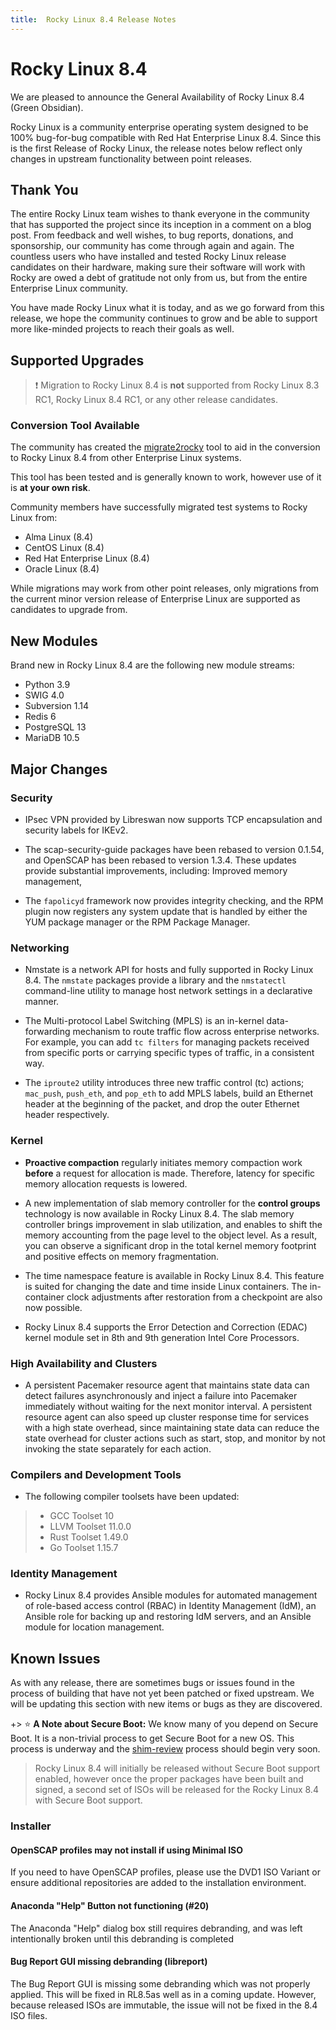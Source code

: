 ```yaml
---
title:  Rocky Linux 8.4 Release Notes
---
```


# Rocky Linux 8.4

We are pleased to announce the General Availability of Rocky Linux 8.4 (Green Obsidian).

Rocky Linux is a community enterprise operating system designed to be 100% bug-for-bug compatible with  Red Hat Enterprise Linux 8.4. Since this is the first Release of Rocky Linux, the release notes below reflect only changes in upstream functionality between point releases.

## Thank You

The entire Rocky Linux team wishes to thank everyone in the community that has supported the project since its inception in a comment on a blog post. From feedback and well wishes, to bug reports, donations, and sponsorship, our community has come through again and again. The countless users who have installed and tested Rocky Linux release candidates on their hardware, making sure their software will work with Rocky are owed a debt of gratitude not only from us, but from the entire Enterprise Linux community.

You have made Rocky Linux what it is today, and as we go forward from this release, we hope the community continues to grow and be able to support more like-minded projects to reach their goals as well.

## Supported Upgrades

> :exclamation: Migration to Rocky Linux 8.4 is **not** supported from Rocky Linux 8.3 RC1, Rocky Linux 8.4 RC1, or any other release candidates.

### Conversion Tool Available

The community has created the [migrate2rocky](https://github.com/rocky-linux/rocky-tools/tree/main/migrate2rocky) tool to aid in the conversion to Rocky Linux 8.4 from other Enterprise Linux systems.

This tool has been tested and is generally known to work, however use of it is **at your own risk**.

Community members have successfully migrated test systems to Rocky Linux from:

* Alma Linux (8.4)
* CentOS Linux (8.4)
* Red Hat Enterprise Linux (8.4)
* Oracle Linux (8.4)

While migrations may work from other point releases, only migrations from the current minor version release of Enterprise Linux are supported as candidates to upgrade from.

## New Modules

Brand new in Rocky Linux 8.4 are the following new module streams:

* Python 3.9
* SWIG 4.0
* Subversion 1.14
* Redis 6
* PostgreSQL 13
* MariaDB 10.5

## Major Changes

### Security

* IPsec VPN provided by Libreswan now supports TCP encapsulation and security labels for IKEv2.

* The scap-security-guide packages have been rebased to version 0.1.54, and OpenSCAP has been rebased to version 1.3.4. These updates provide substantial improvements, including: Improved memory management,

* The `fapolicyd` framework now provides integrity checking, and the RPM plugin now registers any system update that is handled by either the YUM package manager or the RPM Package Manager.

### Networking

* Nmstate is a network API for hosts and fully supported in Rocky Linux 8.4. The `nmstate` packages provide a library and the `nmstatectl` command-line utility to manage host network settings in a declarative manner.

* The Multi-protocol Label Switching (MPLS) is an in-kernel data-forwarding mechanism to route traffic flow across enterprise networks. For example, you can add `tc filters` for managing packets received from specific ports or carrying specific types of traffic, in a consistent way.

* The `iproute2` utility introduces three new traffic control (tc) actions; `mac_push`, `push_eth`, and `pop_eth` to add MPLS labels, build an Ethernet header at the beginning of the packet, and drop the outer Ethernet header respectively.

### Kernel

* **Proactive compaction** regularly initiates memory compaction work **before** a request for allocation is made. Therefore, latency for specific memory allocation requests is lowered.

* A new implementation of slab memory controller for the **control groups** technology is now available in Rocky Linux 8.4. The slab memory controller brings improvement in slab utilization, and enables to shift the memory accounting from the page level to the object level. As a result, you can observe a significant drop in the total kernel memory footprint and positive effects on memory fragmentation.

* The time namespace feature is available in Rocky Linux 8.4. This feature is suited for changing the date and time inside Linux containers. The in-container clock adjustments after restoration from a checkpoint are also now possible.

* Rocky Linux 8.4 supports the Error Detection and Correction (EDAC) kernel module set in 8th and 9th generation Intel Core Processors.

### High Availability and Clusters

* A persistent Pacemaker resource agent that maintains state data can detect failures asynchronously and inject a failure into Pacemaker immediately without waiting for the next monitor interval. A persistent resource agent can also speed up cluster response time for services with a high state overhead, since maintaining state data can reduce the state overhead for cluster actions such as start, stop, and monitor by not invoking the state separately for each action.

### Compilers and Development Tools

* The following compiler toolsets have been updated:

> * GCC Toolset 10
> * LLVM Toolset 11.0.0
> * Rust Toolset 1.49.0
> * Go Toolset 1.15.7

### Identity Management

* Rocky Linux 8.4 provides Ansible modules for automated management of role-based access control (RBAC) in Identity Management (IdM), an Ansible role for backing up and restoring IdM servers, and an Ansible module for location management.

## Known Issues

As with any release, there are sometimes bugs or issues found in the process of building that have not yet been patched or fixed upstream. We will be updating this section with new items or bugs as they are discovered.

+> :star: **A Note about Secure Boot:** We know many of you depend on Secure Boot. It is a non-trivial process to get Secure Boot for a new OS. This process is underway and the [shim-review](https://github.com/rhboot/shim-review) process should begin very soon.
> Rocky Linux 8.4 will initially be released without Secure Boot support enabled, however once the proper packages have been built and signed, a second set of ISOs will be released for the Rocky Linux 8.4 with Secure Boot support.

### Installer

#### OpenSCAP profiles may not install if using Minimal ISO

If you need to have OpenSCAP profiles, please use the DVD1 ISO Variant or ensure additional repositories are added to the installation environment.

#### Anaconda "Help" Button not functioning (#20)

The Anaconda "Help" dialog box still requires debranding, and was left intentionally broken until this debranding is completed

#### Bug Report GUI missing debranding (libreport)

The Bug Report GUI is missing some debranding which was not properly applied. This will be fixed in RL8.5as well as in a coming update. However, because released ISOs are immutable, the issue will not be fixed in the 8.4 ISO files.
